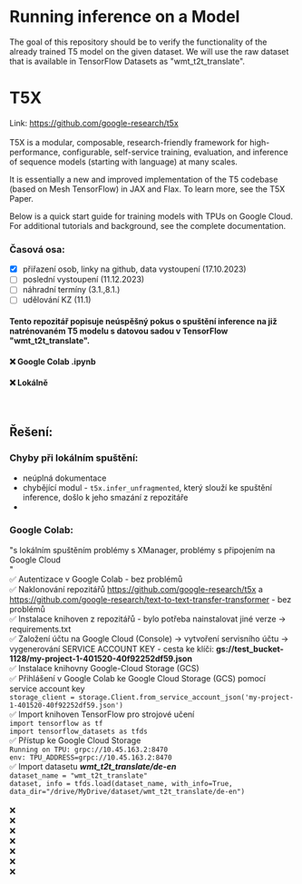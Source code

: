 # Running inference on a Model
The goal of this repository should be to verify the functionality of the already trained T5 model on the given dataset. We will use the raw dataset that is available in TensorFlow Datasets as "wmt_t2t_translate".

# T5X
Link: https://github.com/google-research/t5x </br>
</br>
T5X is a modular, composable, research-friendly framework for high-performance, configurable, self-service training, evaluation, and inference of sequence models (starting with language) at many scales.

It is essentially a new and improved implementation of the T5 codebase (based on Mesh TensorFlow) in JAX and Flax. To learn more, see the T5X Paper.

Below is a quick start guide for training models with TPUs on Google Cloud. For additional tutorials and background, see the complete documentation.


### Časová osa:
- [x] přiřazení osob, linky na github, data vystoupení (17.10.2023)
- [ ] poslední vystoupení (11.12.2023)
- [ ] náhradní termíny (3.1.,8.1.)
- [ ] udělování KZ (11.1)

#### Tento repozitář popisuje neúspěšný pokus o spuštění inference na již natrénovaném T5 modelu s datovou sadou v TensorFlow "wmt_t2t_translate".
 #### ❌ Google Colab .ipynb 
  #### ❌ Lokálně
</br>

## Řešení: 

### Chyby při lokálním spuštění: 
- neúplná dokumentace
- chybějící modul - ``` t5x.infer_unfragmented ```, který slouží ke spuštění inference, došlo k jeho smazání z repozitáře
- 







### Google Colab:
"s lokálním spuštěním problémy s XManager, problémy s připojením na Google Cloud </br>"
  </br> ✅ Autentizace v Google Colab - bez problémů
 </br>  ✅ Naklonování repozitářů https://github.com/google-research/t5x a https://github.com/google-research/text-to-text-transfer-transformer - bez problémů
 </br>  ✅ Instalace knihoven z repozitářů - bylo potřeba nainstalovat jiné verze -> requirements.txt
 </br>  ✅ Založení účtu na Google Cloud (Console) -> vytvoření servisního účtu -> vygenerování SERVICE ACCOUNT KEY - cesta ke klíči: **gs://test_bucket-1128/my-project-1-401520-40f92252df59.json**
 </br>  ✅ Instalace knihovny Google-Cloud Storage (GCS)
 </br>  ✅ Přihlášení v Google Colab ke Google Cloud Storage (GCS) pomocí service account key</br>
           ```
            storage_client = storage.Client.from_service_account_json('my-project-1-401520-40f92252df59.json')
          ```
  </br> ✅ Import knihoven TensorFlow pro strojové učení</br>
    ```
        import tensorflow as tf
     ```
    </br> 
     ```
        import tensorflow_datasets as tfds
    ```
</br> ✅ Přístup ke Google Cloud Storage </br>
          ```
          Running on TPU: grpc://10.45.163.2:8470
          ```
          </br>
          ```
          env: TPU_ADDRESS=grpc://10.45.163.2:8470
          ```
</br> ✅ Import datasetu ***wmt_t2t_translate/de-en*** </br>
          ```
          dataset_name = "wmt_t2t_translate"
          ```
          </br>
          ```
          dataset, info = tfds.load(dataset_name, with_info=True, data_dir="/drive/MyDrive/dataset/wmt_t2t_translate/de-en")
          ```
          </br>
  </br> ❌
 </br> ❌
  </br> ❌
   </br> ❌
    </br> ❌
     </br> ❌
      </br> ❌


